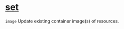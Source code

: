 # [set](https://kubernetes.io/docs/reference/generated/kubectl/kubectl-commands#set)

`image` Update existing container image(s) of resources.
